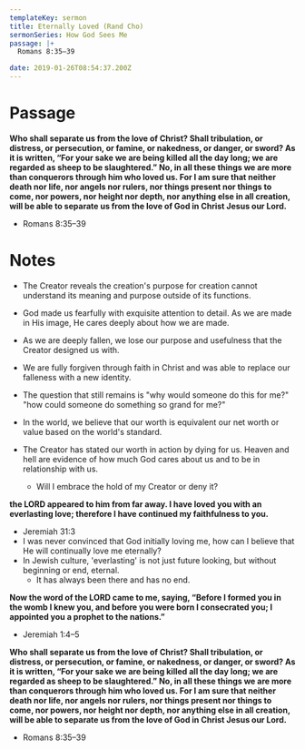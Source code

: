 ```yaml
---
templateKey: sermon
title: Eternally Loved (Rand Cho)
sermonSeries: How God Sees Me
passage: |+
  Romans 8:35–39 

date: 2019-01-26T08:54:37.200Z
---
```

# Passage
**Who shall separate us from the love of Christ? Shall tribulation, or distress, or persecution, or famine, or nakedness, or danger, or sword? As it is written, “For your sake we are being killed all the day long; we are regarded as sheep to be slaughtered.” No, in all these things we are more than conquerors through him who loved us. For I am sure that neither death nor life, nor angels nor rulers, nor things present nor things to come, nor powers, nor height nor depth, nor anything else in all creation, will be able to separate us from the love of God in Christ Jesus our Lord.**
- Romans 8:35–39 

# Notes
- The Creator reveals the creation's purpose for creation cannot understand its meaning and purpose outside of its functions.
- God made us fearfully with exquisite attention to detail. As we are made in His image, He cares deeply about how we are made.
- As we are deeply fallen, we lose our purpose and usefulness that the Creator designed us with.
- We are fully forgiven through faith in Christ and was able to replace our falleness with a new identity.
- The question that still remains is "why would someone do this for me?" "how could someone do something so grand for me?"

- In the world, we believe that our worth is equivalent our net worth or value based on the world's standard.
- The Creator has stated our worth in action by dying for us. Heaven and hell are evidence of how much God cares about us and to be in relationship with us. 
    - Will I embrace the hold of my Creator or deny it?


**the LORD appeared to him from far away. I have loved you with an everlasting love; therefore I have continued my faithfulness to you.**
- Jeremiah 31:3 
- I was never convinced that God initially loving me, how can I believe that He will continually love me eternally?
- In Jewish culture, 'everlasting' is not just future looking, but without beginning or end, eternal.
    - It has always been there and has no end.

**Now the word of the LORD came to me, saying, “Before I formed you in the womb I knew you, and before you were born I consecrated you; I appointed you a prophet to the nations.”**
- Jeremiah 1:4–5

**Who shall separate us from the love of Christ? Shall tribulation, or distress, or persecution, or famine, or nakedness, or danger, or sword? As it is written, “For your sake we are being killed all the day long; we are regarded as sheep to be slaughtered.” No, in all these things we are more than conquerors through him who loved us. For I am sure that neither death nor life, nor angels nor rulers, nor things present nor things to come, nor powers, nor height nor depth, nor anything else in all creation, will be able to separate us from the love of God in Christ Jesus our Lord.**
- Romans 8:35–39 


